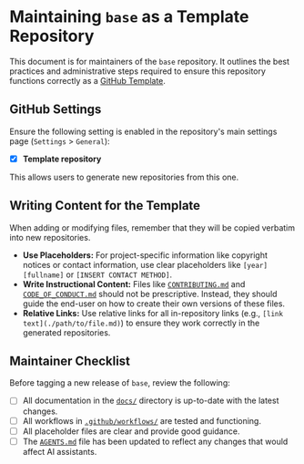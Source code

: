 # Maintaining `base` as a Template Repository

This document is for maintainers of the `base` repository. It outlines the best practices and administrative steps required to ensure this repository functions correctly as a [GitHub Template](https://docs.github.com/en/repositories/creating-a-repository-on-github/creating-a-repository-from-a-template).

## GitHub Settings

Ensure the following setting is enabled in the repository's main settings page (`Settings` > `General`):

- [x] **Template repository**

This allows users to generate new repositories from this one.

## Writing Content for the Template

When adding or modifying files, remember that they will be copied verbatim into new repositories.

- **Use Placeholders:** For project-specific information like copyright notices or contact information, use clear placeholders like `[year] [fullname]` or `[INSERT CONTACT METHOD]`.
- **Write Instructional Content:** Files like [`CONTRIBUTING.md`](../CONTRIBUTING.md) and [`CODE_OF_CONDUCT.md`](../CODE_OF_CONDUCT.md) should not be prescriptive. Instead, they should guide the end-user on how to create their own versions of these files.
- **Relative Links:** Use relative links for all in-repository links (e.g., `[link text](./path/to/file.md)`) to ensure they work correctly in the generated repositories.

## Maintainer Checklist

Before tagging a new release of `base`, review the following:

- [ ] All documentation in the [`docs/`](./) directory is up-to-date with the latest changes.
- [ ] All workflows in [`.github/workflows/`](../.github/workflows/) are tested and functioning.
- [ ] All placeholder files are clear and provide good guidance.
- [ ] The [`AGENTS.md`](../AGENTS.md) file has been updated to reflect any changes that would affect AI assistants.
